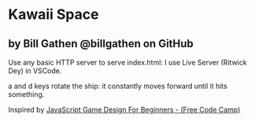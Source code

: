 # Kawaii Space
## by Bill Gathen @billgathen on GitHub

Use any basic HTTP server to serve index.html: I use Live Server (Ritwick Dey) in VSCode.

a and d keys rotate the ship: it constantly moves forward until it hits something.

Inspired by [JavaScript Game Design For Beginners - (Free Code Camp)](https://youtu.be/GFO_txvwK_c?si=aFi1dDkq4VmsbARB)
